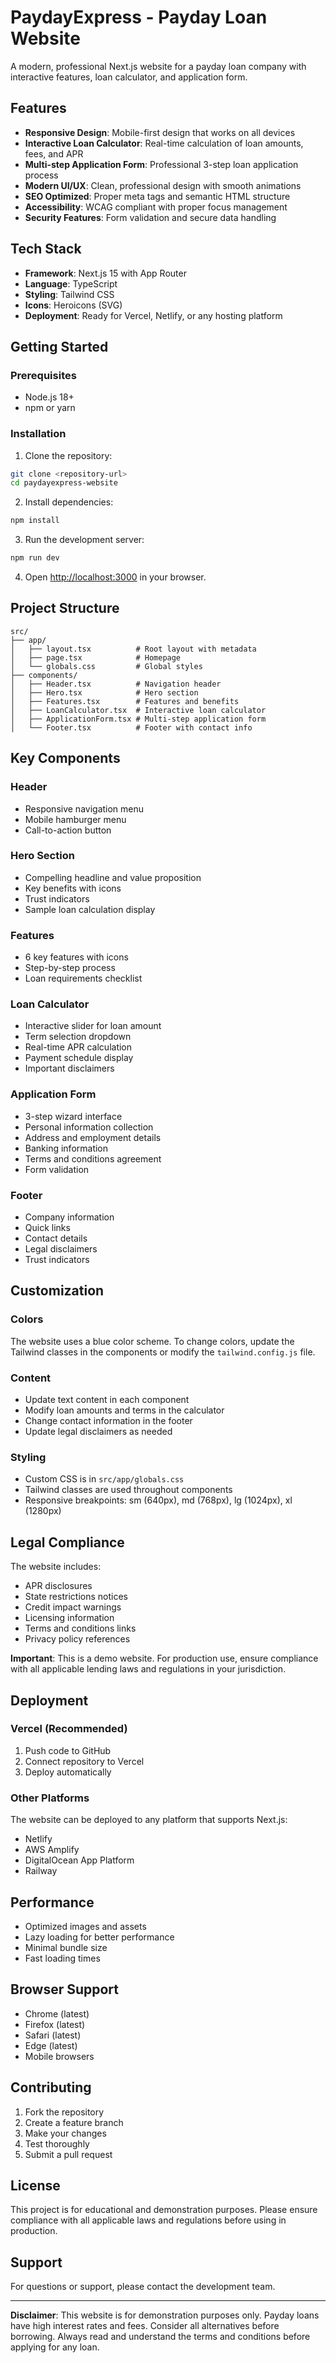 # PaydayExpress - Payday Loan Website

A modern, professional Next.js website for a payday loan company with interactive features, loan calculator, and application form.

## Features

- **Responsive Design**: Mobile-first design that works on all devices
- **Interactive Loan Calculator**: Real-time calculation of loan amounts, fees, and APR
- **Multi-step Application Form**: Professional 3-step loan application process
- **Modern UI/UX**: Clean, professional design with smooth animations
- **SEO Optimized**: Proper meta tags and semantic HTML structure
- **Accessibility**: WCAG compliant with proper focus management
- **Security Features**: Form validation and secure data handling

## Tech Stack

- **Framework**: Next.js 15 with App Router
- **Language**: TypeScript
- **Styling**: Tailwind CSS
- **Icons**: Heroicons (SVG)
- **Deployment**: Ready for Vercel, Netlify, or any hosting platform

## Getting Started

### Prerequisites

- Node.js 18+ 
- npm or yarn

### Installation

1. Clone the repository:
```bash
git clone <repository-url>
cd paydayexpress-website
```

2. Install dependencies:
```bash
npm install
```

3. Run the development server:
```bash
npm run dev
```

4. Open [http://localhost:3000](http://localhost:3000) in your browser.

## Project Structure

```
src/
├── app/
│   ├── layout.tsx          # Root layout with metadata
│   ├── page.tsx            # Homepage
│   └── globals.css         # Global styles
├── components/
│   ├── Header.tsx          # Navigation header
│   ├── Hero.tsx            # Hero section
│   ├── Features.tsx        # Features and benefits
│   ├── LoanCalculator.tsx  # Interactive loan calculator
│   ├── ApplicationForm.tsx # Multi-step application form
│   └── Footer.tsx          # Footer with contact info
```

## Key Components

### Header
- Responsive navigation menu
- Mobile hamburger menu
- Call-to-action button

### Hero Section
- Compelling headline and value proposition
- Key benefits with icons
- Trust indicators
- Sample loan calculation display

### Features
- 6 key features with icons
- Step-by-step process
- Loan requirements checklist

### Loan Calculator
- Interactive slider for loan amount
- Term selection dropdown
- Real-time APR calculation
- Payment schedule display
- Important disclaimers

### Application Form
- 3-step wizard interface
- Personal information collection
- Address and employment details
- Banking information
- Terms and conditions agreement
- Form validation

### Footer
- Company information
- Quick links
- Contact details
- Legal disclaimers
- Trust indicators

## Customization

### Colors
The website uses a blue color scheme. To change colors, update the Tailwind classes in the components or modify the `tailwind.config.js` file.

### Content
- Update text content in each component
- Modify loan amounts and terms in the calculator
- Change contact information in the footer
- Update legal disclaimers as needed

### Styling
- Custom CSS is in `src/app/globals.css`
- Tailwind classes are used throughout components
- Responsive breakpoints: sm (640px), md (768px), lg (1024px), xl (1280px)

## Legal Compliance

The website includes:
- APR disclosures
- State restrictions notices
- Credit impact warnings
- Licensing information
- Terms and conditions links
- Privacy policy references

**Important**: This is a demo website. For production use, ensure compliance with all applicable lending laws and regulations in your jurisdiction.

## Deployment

### Vercel (Recommended)
1. Push code to GitHub
2. Connect repository to Vercel
3. Deploy automatically

### Other Platforms
The website can be deployed to any platform that supports Next.js:
- Netlify
- AWS Amplify
- DigitalOcean App Platform
- Railway

## Performance

- Optimized images and assets
- Lazy loading for better performance
- Minimal bundle size
- Fast loading times

## Browser Support

- Chrome (latest)
- Firefox (latest)
- Safari (latest)
- Edge (latest)
- Mobile browsers

## Contributing

1. Fork the repository
2. Create a feature branch
3. Make your changes
4. Test thoroughly
5. Submit a pull request

## License

This project is for educational and demonstration purposes. Please ensure compliance with all applicable laws and regulations before using in production.

## Support

For questions or support, please contact the development team.

---

**Disclaimer**: This website is for demonstration purposes only. Payday loans have high interest rates and fees. Consider all alternatives before borrowing. Always read and understand the terms and conditions before applying for any loan.
